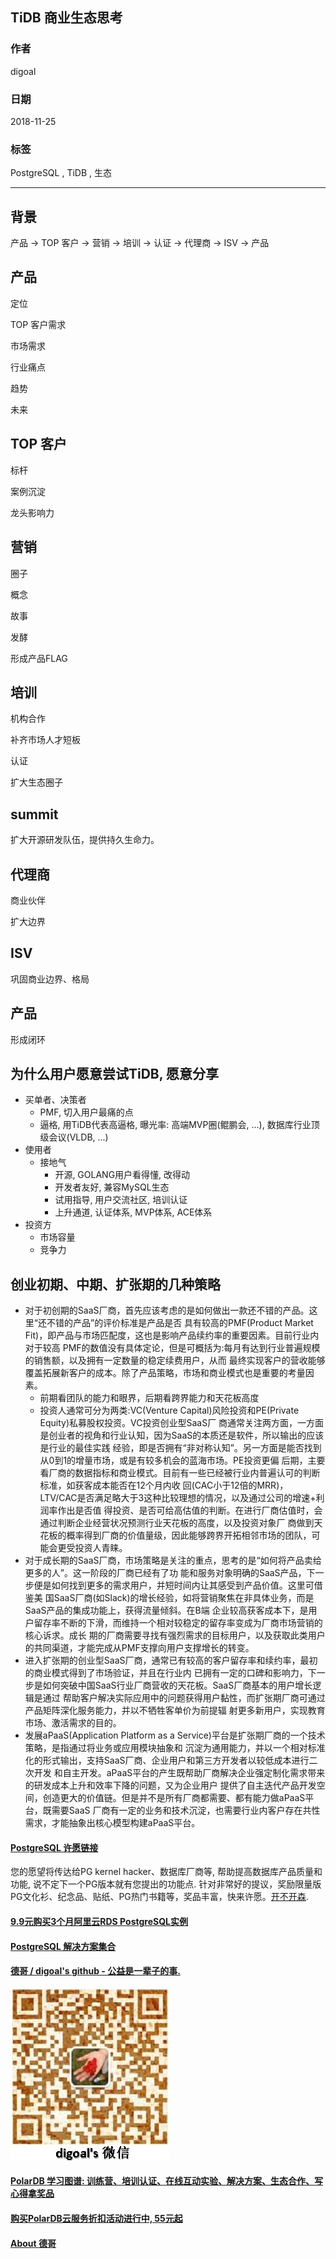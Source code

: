 ## TiDB 商业生态思考  
                                                                                         
### 作者                                                                                         
digoal                                                                                         
                                                                                         
### 日期                                                                                         
2018-11-25                                                                                     
                                                                                         
### 标签                                                                                         
PostgreSQL , TiDB , 生态      
                                                                                         
----                                                                                         
                                                                                         
## 背景        
  
产品 -> TOP 客户 -> 营销 -> 培训 -> 认证 -> 代理商 -> ISV -> 产品  
  
  
## 产品  
  
定位  
  
TOP 客户需求  
  
市场需求  
  
行业痛点  
  
趋势  
  
未来  
  
## TOP 客户  
标杆  
  
案例沉淀  
  
龙头影响力  
  
## 营销  
  
圈子  
  
概念  
  
故事  
  
发酵  
  
形成产品FLAG  
  
## 培训  
机构合作  
  
补齐市场人才短板  
  
认证  
  
扩大生态圈子  
  
## summit
扩大开源研发队伍，提供持久生命力。    
  
## 代理商  
  
商业伙伴  
  
扩大边界  
  
## ISV  
  
巩固商业边界、格局  
  
## 产品  
  
形成闭环  
  
## 为什么用户愿意尝试TiDB, 愿意分享   
- 买单者、决策者
    - PMF, 切入用户最痛的点
    - 逼格, 用TiDB代表高逼格, 曝光率: 高端MVP圈(鲲鹏会, ...), 数据库行业顶级会议(VLDB, ...)
- 使用者
    - 接地气
        - 开源, GOLANG用户看得懂, 改得动
        - 开发者友好, 兼容MySQL生态
        - 试用指导, 用户交流社区, 培训认证
        - 上升通道, 认证体系, MVP体系, ACE体系
- 投资方
    - 市场容量
    - 竞争力
  
## 创业初期、中期、扩张期的几种策略  
- 对于初创期的SaaS厂商，首先应该考虑的是如何做出一款还不错的产品。这里“还不错的产品”的评价标准是产品是否 具有较高的PMF(Product Market Fit)，即产品与市场匹配度，这也是影响产品续约率的重要因素。目前行业内对于较高 PMF的数值没有具体定论，但是可概括为:每月有达到行业普遍规模的销售额，以及拥有一定数量的稳定续费用户，从而 最终实现客户的营收能够覆盖拓展新客户的成本。除了产品策略，市场和商业模式也是重要的考量因素。
    - 前期看团队的能力和眼界，后期看跨界能力和天花板高度
    - 投资人通常可分为两类:VC(Venture Capital)风险投资和PE(Private Equity)私募股权投资。VC投资创业型SaaS厂 商通常关注两方面，一方面是创业者的视角和行业认知，因为SaaS的本质还是软件，所以输出的应该是行业的最佳实践 经验，即是否拥有“非对称认知”。另一方面是能否找到从0到1的增量市场，或是有较多机会的蓝海市场。PE投资更偏 后期，主要看厂商的数据指标和商业模式。目前有一些已经被行业内普遍认可的判断标准，如获客成本能否在12个月内收 回(CAC小于12倍的MRR)， LTV/CAC是否满足略大于3这种比较理想的情况，以及通过公司的增速+利润率作出是否值 得投资、是否可给高估值的判断。在进行厂商估值时，会通过判断企业经营状况预测行业天花板的高度，以及投资对象厂 商做到天花板的概率得到厂商的价值量级，因此能够跨界开拓相邻市场的团队，可能会更受投资人青睐。
- 对于成长期的SaaS厂商，市场策略是关注的重点，思考的是“如何将产品卖给更多的人”。这一阶段的厂商已经有了功 能和服务对象明确的SaaS产品，下一步便是如何找到更多的需求用户，并短时间内让其感受到产品价值。这里可借鉴美 国SaaS厂商(如Slack)的增长经验，如将营销聚焦在非具体业务，而是SaaS产品的集成功能上，获得流量倾斜。在B端 企业较高获客成本下，是用户留存率不断的下滑，而维持一个相对较稳定的留存率变成为厂商市场营销的核心诉求。成长 期的厂商需要寻找有强烈需求的目标用户，以及获取此类用户的共同渠道，才能完成从PMF支撑向用户支撑增长的转变。
- 进入扩张期的创业型SaaS厂商，通常已有较高的客户留存率和续约率，最初的商业模式得到了市场验证，并且在行业内 已拥有一定的口碑和影响力，下一步是如何突破中国SaaS行业厂商营收的天花板。SaaS厂商基本的用户增长逻辑是通过 帮助客户解决实际应用中的问题获得用户黏性，而扩张期厂商可通过产品矩阵深化服务能力，并以不牺牲客单价为前提辐 射更多新用户，实现教育市场、激活需求的目的。
- 发展aPaaS(Application Platform as a Service)平台是扩张期厂商的一个技术策略，是指通过将业务或应用模块抽象和 沉淀为通用能力，并以一个相对标准化的形式输出，支持SaaS厂商、企业用户和第三方开发者以较低成本进行二次开发 和自主开发。aPaaS平台的产生既帮助厂商解决企业强定制化需求带来的研发成本上升和效率下降的问题，又为企业用户 提供了自主迭代产品开发空间，创造更大的价值链。但是并不是所有厂商都需要、都有能力做aPaaS平台，既需要SaaS 厂商有一定的业务和技术沉淀，也需要行业内客户存在共性需求，才能抽象出核心模型构建aPaaS平台。
  
     
  
  
  
  
  
  
  
  
  
  
  
  
  
  
  
  
  
  
  
  
  
  
  
  
  
  
  
  
  
  
  
  
  
  
  
  
  
  
  
  
  
  
  
  
  
  
  
  
  
  
  
  
  
  
  
  
  
  
  
  
  
  
  
  
  
  
  
  
  
#### [PostgreSQL 许愿链接](https://github.com/digoal/blog/issues/76 "269ac3d1c492e938c0191101c7238216")
您的愿望将传达给PG kernel hacker、数据库厂商等, 帮助提高数据库产品质量和功能, 说不定下一个PG版本就有您提出的功能点. 针对非常好的提议，奖励限量版PG文化衫、纪念品、贴纸、PG热门书籍等，奖品丰富，快来许愿。[开不开森](https://github.com/digoal/blog/issues/76 "269ac3d1c492e938c0191101c7238216").  
  
  
#### [9.9元购买3个月阿里云RDS PostgreSQL实例](https://www.aliyun.com/database/postgresqlactivity "57258f76c37864c6e6d23383d05714ea")
  
  
#### [PostgreSQL 解决方案集合](https://yq.aliyun.com/topic/118 "40cff096e9ed7122c512b35d8561d9c8")
  
  
#### [德哥 / digoal's github - 公益是一辈子的事.](https://github.com/digoal/blog/blob/master/README.md "22709685feb7cab07d30f30387f0a9ae")
  
  
![digoal's wechat](../pic/digoal_weixin.jpg "f7ad92eeba24523fd47a6e1a0e691b59")
  
  
#### [PolarDB 学习图谱: 训练营、培训认证、在线互动实验、解决方案、生态合作、写心得拿奖品](https://www.aliyun.com/database/openpolardb/activity "8642f60e04ed0c814bf9cb9677976bd4")
  
  
#### [购买PolarDB云服务折扣活动进行中, 55元起](https://www.aliyun.com/activity/new/polardb-yunparter?userCode=bsb3t4al "e0495c413bedacabb75ff1e880be465a")
  
  
#### [About 德哥](https://github.com/digoal/blog/blob/master/me/readme.md "a37735981e7704886ffd590565582dd0")
  
